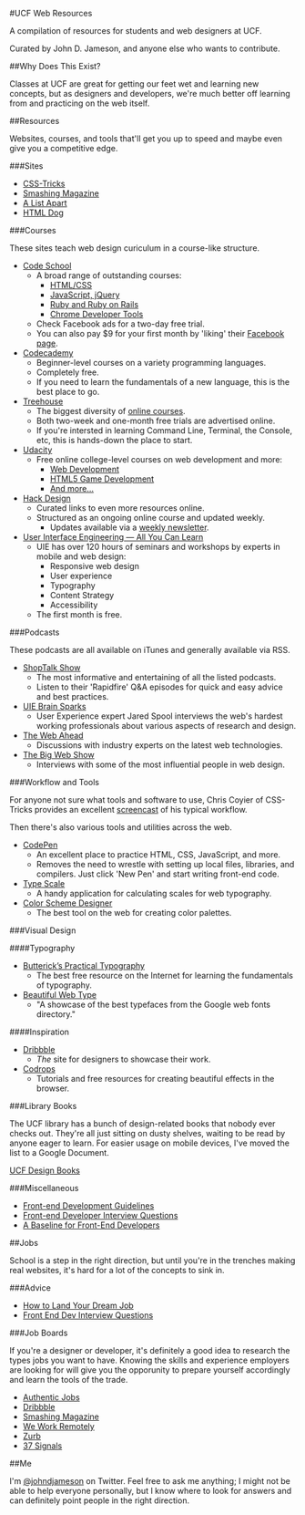 #UCF Web Resources

A compilation of resources for students and web designers at UCF.

Curated by John D. Jameson, and anyone else who wants to contribute.


##Why Does This Exist?

Classes at UCF are great for getting our feet wet and learning new concepts, but as designers and developers, we're much better off learning from and practicing on the web itself.


##Resources

Websites, courses, and tools that'll get you up to speed and maybe even give you a competitive edge.

###Sites

* [CSS-Tricks](http://css-tricks.com/)
* [Smashing Magazine](http://www.smashingmagazine.com/)
* [A List Apart](http://alistapart.com)
* [HTML Dog](http://htmldog.com)

###Courses

These sites teach web design curiculum in a course-like structure.

* [Code School](https://www.codeschool.com/courses)
	- A broad range of outstanding courses:
		- [HTML/CSS](https://www.codeschool.com/paths/html-css)
		- [JavaScript, jQuery](https://www.codeschool.com/paths/javascript)
		- [Ruby and Ruby on Rails](https://www.codeschool.com/paths/ruby)
		- [Chrome Developer Tools](https://www.codeschool.com/courses/discover-devtools)
	- Check Facebook ads for a two-day free trial.
	- You can also pay $9 for your first month by 'liking' their [Facebook page](https://www.facebook.com/CodeSchool/app_130240593792771).
* [Codecademy](http://www.codecademy.com/learn)
	- Beginner-level courses on a variety programming languages.
	- Completely free.
	- If you need to learn the fundamentals of a new language, this is the best place to go.
* [Treehouse](http://teamtreehouse.com/tracks)
	- The biggest diversity of [online courses](http://teamtreehouse.com/library).
	- Both two-week and one-month free trials are advertised online.
	- If you're intersted in learning Command Line, Terminal, the Console, etc, this is hands-down the place to start.
* [Udacity](https://www.udacity.com/courses)
	- Free online college-level courses on web development and more:
		- [Web Development](https://www.udacity.com/course/cs253)
		- [HTML5 Game Development](https://www.udacity.com/course/cs255)
		- [And more...](https://www.udacity.com/courses)
* [Hack Design](http://hackdesign.org/lessons)
	- Curated links to even more resources online.
	- Structured as an ongoing online course and updated weekly.
		- Updates available via a [weekly newsletter](http://hackdesign.org/).
* [User Interface Engineering — All You Can Learn](http://aycl.uie.com)
	- UIE has over 120 hours of seminars and workshops by experts in mobile and web design:
		- Responsive web design
		- User experience
		- Typography
		- Content Strategy
		- Accessibility
	- The first month is free.

###Podcasts

These podcasts are all available on iTunes and generally available via RSS.

* [ShopTalk Show](http://shoptalkshow.com/)
	- The most informative and entertaining of all the listed podcasts.
	- Listen to their 'Rapidfire' Q&A episodes for quick and easy advice and best practices.
* [UIE Brain Sparks](http://www.uie.com/brainsparks/topics/podcasts/)
	- User Experience expert Jared Spool interviews the web's hardest working professionals about various aspects of research and design.
* [The Web Ahead](http://5by5.tv/webahead)
	- Discussions with industry experts on the latest web technologies.
* [The Big Web Show](http://www.muleradio.net/thebigwebshow/)
	- Interviews with some of the most influential people in web design.

###Workflow and Tools

For anyone not sure what tools and software to use, Chris Coyier of CSS-Tricks provides an excellent [screencast](http://css-tricks.com/video-screencasts/124-a-modern-web-designers-workflow/) of his typical workflow.

Then there's also various tools and utilities across the web.

* [CodePen](http://codepen.io/)
	- An excellent place to practice HTML, CSS, JavaScript, and more.
	- Removes the need to wrestle with setting up local files, libraries, and compilers. Just click 'New Pen' and start writing front-end code.
* [Type Scale](http://type-scale.com)
	- A handy application for calculating scales for web typography.
* [Color Scheme Designer](http://colorschemedesigner.com/)
	- The best tool on the web for creating color palettes.

###Visual Design

####Typography
* [Butterick’s Practical Typography](http://practicaltypography.com)
	- The best free resource on the Internet for learning the fundamentals of typography.
* [Beautiful Web Type](http://hellohappy.org/beautiful-web-type/)
	- "A showcase of the best typefaces from the Google web fonts directory."

####Inspiration

* [Dribbble](http://dribbble.com/)
	- *The* site for designers to showcase their work.
* [Codrops](http://tympanus.net/codrops/)
	- Tutorials and free resources for creating beautiful effects in the browser.

###Library Books

The UCF library has a bunch of design-related books that nobody ever checks out. They're all just sitting on dusty shelves, waiting to be read by anyone eager to learn. For easier usage on mobile devices, I've moved the list to a Google Document.

[UCF Design Books](https://docs.google.com/spreadsheet/ccc?key=0Ah7StM8mvePkdHVkZXlpNmZGemlnSUJHeWhyWmhHUEE&usp=sharing#gid=0)

###Miscellaneous

* [Front-end Development Guidelines](http://taitems.github.io/Front-End-Development-Guidelines/)
* [Front-end Developer Interview Questions](https://github.com/darcyclarke/Front-end-Developer-Interview-Questions)
* [A Baseline for Front-End Developers](http://rmurphey.com/blog/2012/04/12/a-baseline-for-front-end-developers/)


##Jobs

School is a step in the right direction, but until you're in the trenches making real websites, it's hard for a lot of the concepts to sink in.

###Advice

* [How to Land Your Dream Job](http://blog.codeschool.com/post/64777766667/how-to-land-your-dream-job)
* [Front End Dev Interview Questions](https://github.com/darcyclarke/Front-end-Developer-Interview-Questions)

###Job Boards

If you're a designer or developer, it's definitely a good idea to research the types jobs you want to have. Knowing the skills and experience employers are looking for will give you the opporunity to prepare yourself accordingly and learn the tools of the trade.

* [Authentic Jobs](http://www.authenticjobs.com)
* [Dribbble](http://dribbble.com/jobs)
* [Smashing Magazine](http://jobs.smashingmagazine.com)
* [We Work Remotely](https://weworkremotely.com)
* [Zurb](http://zurb.com/jobs)
* [37 Signals](http://jobs.37signals.com)


##Me

I'm [@johndjameson](https://twitter.com/johndjameson) on Twitter. Feel free to ask me anything; I might not be able to help everyone personally, but I know where to look for answers and can definitely point people in the right direction.



<!--

http://htmldog.com
http://prework.flatironschool.com

-->